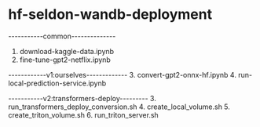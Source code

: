 # hf-seldon-wandb-deployment

-----------common--------------
1. download-kaggle-data.ipynb
2. fine-tune-gpt2-netflix.ipynb


------------v1:ourselves-------------
3. convert-gpt2-onnx-hf.ipynb
4. run-local-prediction-service.ipynb


-----------v2:transformers-deploy---------
3. run_transformers_deploy_conversion.sh
4. create_local_volume.sh
5. create_triton_volume.sh
6. run_triton_server.sh
